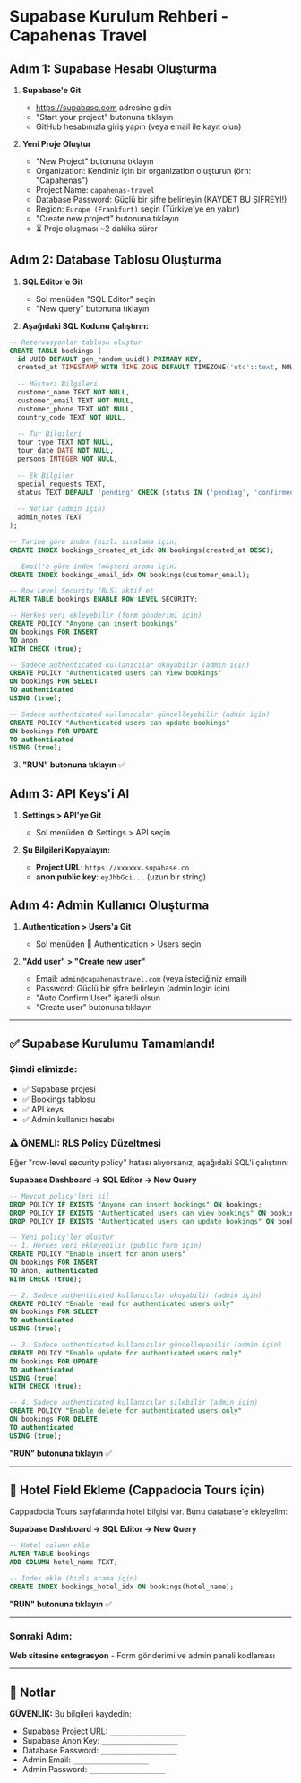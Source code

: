 # Supabase Kurulum Rehberi - Capahenas Travel

## Adım 1: Supabase Hesabı Oluşturma

1. **Supabase'e Git**
   - https://supabase.com adresine gidin
   - "Start your project" butonuna tıklayın
   - GitHub hesabınızla giriş yapın (veya email ile kayıt olun)

2. **Yeni Proje Oluştur**
   - "New Project" butonuna tıklayın
   - Organization: Kendiniz için bir organization oluşturun (örn: "Capahenas")
   - Project Name: `capahenas-travel`
   - Database Password: Güçlü bir şifre belirleyin (KAYDET BU ŞİFREYİ!)
   - Region: `Europe (Frankfurt)` seçin (Türkiye'ye en yakın)
   - "Create new project" butonuna tıklayın
   - ⏳ Proje oluşması ~2 dakika sürer

## Adım 2: Database Tablosu Oluşturma

1. **SQL Editor'e Git**
   - Sol menüden "SQL Editor" seçin
   - "New query" butonuna tıklayın

2. **Aşağıdaki SQL Kodunu Çalıştırın:**

```sql
-- Rezervasyonlar tablosu oluştur
CREATE TABLE bookings (
  id UUID DEFAULT gen_random_uuid() PRIMARY KEY,
  created_at TIMESTAMP WITH TIME ZONE DEFAULT TIMEZONE('utc'::text, NOW()) NOT NULL,
  
  -- Müşteri Bilgileri
  customer_name TEXT NOT NULL,
  customer_email TEXT NOT NULL,
  customer_phone TEXT NOT NULL,
  country_code TEXT NOT NULL,
  
  -- Tur Bilgileri
  tour_type TEXT NOT NULL,
  tour_date DATE NOT NULL,
  persons INTEGER NOT NULL,
  
  -- Ek Bilgiler
  special_requests TEXT,
  status TEXT DEFAULT 'pending' CHECK (status IN ('pending', 'confirmed', 'cancelled')),
  
  -- Notlar (admin için)
  admin_notes TEXT
);

-- Tarihe göre index (hızlı sıralama için)
CREATE INDEX bookings_created_at_idx ON bookings(created_at DESC);

-- Email'e göre index (müşteri arama için)
CREATE INDEX bookings_email_idx ON bookings(customer_email);

-- Row Level Security (RLS) aktif et
ALTER TABLE bookings ENABLE ROW LEVEL SECURITY;

-- Herkes veri ekleyebilir (form gönderimi için)
CREATE POLICY "Anyone can insert bookings"
ON bookings FOR INSERT
TO anon
WITH CHECK (true);

-- Sadece authenticated kullanıcılar okuyabilir (admin için)
CREATE POLICY "Authenticated users can view bookings"
ON bookings FOR SELECT
TO authenticated
USING (true);

-- Sadece authenticated kullanıcılar güncelleyebilir (admin için)
CREATE POLICY "Authenticated users can update bookings"
ON bookings FOR UPDATE
TO authenticated
USING (true);
```

3. **"RUN" butonuna tıklayın** ✅

## Adım 3: API Keys'i Al

1. **Settings > API'ye Git**
   - Sol menüden ⚙️ Settings > API seçin

2. **Şu Bilgileri Kopyalayın:**
   - **Project URL**: `https://xxxxxx.supabase.co`
   - **anon public key**: `eyJhbGci...` (uzun bir string)

## Adım 4: Admin Kullanıcı Oluşturma

1. **Authentication > Users'a Git**
   - Sol menüden 🔐 Authentication > Users seçin

2. **"Add user" > "Create new user"**
   - Email: `admin@capahenastravel.com` (veya istediğiniz email)
   - Password: Güçlü bir şifre belirleyin (admin login için)
   - "Auto Confirm User" işaretli olsun
   - "Create user" butonuna tıklayın

---

## ✅ Supabase Kurulumu Tamamlandı!

### Şimdi elimizde:
- ✅ Supabase projesi
- ✅ Bookings tablosu
- ✅ API keys
- ✅ Admin kullanıcı hesabı

### ⚠️ ÖNEMLI: RLS Policy Düzeltmesi

Eğer "row-level security policy" hatası alıyorsanız, aşağıdaki SQL'i çalıştırın:

**Supabase Dashboard → SQL Editor → New Query**

```sql
-- Mevcut policy'leri sil
DROP POLICY IF EXISTS "Anyone can insert bookings" ON bookings;
DROP POLICY IF EXISTS "Authenticated users can view bookings" ON bookings;
DROP POLICY IF EXISTS "Authenticated users can update bookings" ON bookings;

-- Yeni policy'ler oluştur
-- 1. Herkes veri ekleyebilir (public form için)
CREATE POLICY "Enable insert for anon users"
ON bookings FOR INSERT
TO anon, authenticated
WITH CHECK (true);

-- 2. Sadece authenticated kullanıcılar okuyabilir (admin için)
CREATE POLICY "Enable read for authenticated users only"
ON bookings FOR SELECT
TO authenticated
USING (true);

-- 3. Sadece authenticated kullanıcılar güncelleyebilir (admin için)
CREATE POLICY "Enable update for authenticated users only"
ON bookings FOR UPDATE
TO authenticated
USING (true)
WITH CHECK (true);

-- 4. Sadece authenticated kullanıcılar silebilir (admin için)
CREATE POLICY "Enable delete for authenticated users only"
ON bookings FOR DELETE
TO authenticated
USING (true);
```

**"RUN" butonuna tıklayın** ✅

---

## 🏨 Hotel Field Ekleme (Cappadocia Tours için)

Cappadocia Tours sayfalarında hotel bilgisi var. Bunu database'e ekleyelim:

**Supabase Dashboard → SQL Editor → New Query**

```sql
-- Hotel column ekle
ALTER TABLE bookings
ADD COLUMN hotel_name TEXT;

-- Index ekle (hızlı arama için)
CREATE INDEX bookings_hotel_idx ON bookings(hotel_name);
```

**"RUN" butonuna tıklayın** ✅

---

### Sonraki Adım:
**Web sitesine entegrasyon** - Form gönderimi ve admin paneli kodlaması

---

## 📝 Notlar

**GÜVENLİK:** Bu bilgileri kaydedin:
- Supabase Project URL: `___________________`
- Supabase Anon Key: `___________________`
- Database Password: `___________________`
- Admin Email: `___________________`
- Admin Password: `___________________`
